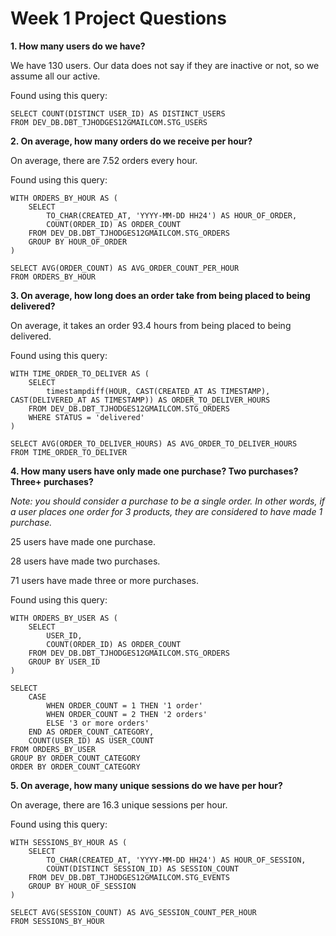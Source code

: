 ##
# Week 1 Project Questions

**1. How many users do we have?**

We have 130 users. Our data does not say if they are inactive or not, so we assume all our active.

Found using this query:
```
SELECT COUNT(DISTINCT USER_ID) AS DISTINCT_USERS
FROM DEV_DB.DBT_TJHODGES12GMAILCOM.STG_USERS
```

**2. On average, how many orders do we receive per hour?**

On average, there are 7.52 orders every hour.

Found using this query:
```
WITH ORDERS_BY_HOUR AS (
    SELECT
        TO_CHAR(CREATED_AT, 'YYYY-MM-DD HH24') AS HOUR_OF_ORDER,
        COUNT(ORDER_ID) AS ORDER_COUNT
    FROM DEV_DB.DBT_TJHODGES12GMAILCOM.STG_ORDERS
    GROUP BY HOUR_OF_ORDER
)

SELECT AVG(ORDER_COUNT) AS AVG_ORDER_COUNT_PER_HOUR
FROM ORDERS_BY_HOUR
```

**3. On average, how long does an order take from being placed to being delivered?**

On average, it takes an order 93.4 hours from being placed to being delivered.

Found using this query:
```
WITH TIME_ORDER_TO_DELIVER AS (
    SELECT
        timestampdiff(HOUR, CAST(CREATED_AT AS TIMESTAMP), CAST(DELIVERED_AT AS TIMESTAMP)) AS ORDER_TO_DELIVER_HOURS
    FROM DEV_DB.DBT_TJHODGES12GMAILCOM.STG_ORDERS
    WHERE STATUS = 'delivered'
)

SELECT AVG(ORDER_TO_DELIVER_HOURS) AS AVG_ORDER_TO_DELIVER_HOURS
FROM TIME_ORDER_TO_DELIVER
```

**4. How many users have only made one purchase? Two purchases? Three+ purchases?**

*Note: you should consider a purchase to be a single order. In other words, if a user places one order for 3 products, they are considered to have made 1 purchase.*

25 users have made one purchase.

28 users have made two purchases.

71 users have made three or more purchases.

Found using this query:
```
WITH ORDERS_BY_USER AS (
    SELECT
        USER_ID,
        COUNT(ORDER_ID) AS ORDER_COUNT
    FROM DEV_DB.DBT_TJHODGES12GMAILCOM.STG_ORDERS
    GROUP BY USER_ID
)

SELECT 
    CASE
        WHEN ORDER_COUNT = 1 THEN '1 order'
        WHEN ORDER_COUNT = 2 THEN '2 orders'
        ELSE '3 or more orders'
    END AS ORDER_COUNT_CATEGORY,
    COUNT(USER_ID) AS USER_COUNT
FROM ORDERS_BY_USER
GROUP BY ORDER_COUNT_CATEGORY
ORDER BY ORDER_COUNT_CATEGORY
```

**5. On average, how many unique sessions do we have per hour?**

On average, there are 16.3 unique sessions per hour.

Found using this query:
```
WITH SESSIONS_BY_HOUR AS (
    SELECT
        TO_CHAR(CREATED_AT, 'YYYY-MM-DD HH24') AS HOUR_OF_SESSION,
        COUNT(DISTINCT SESSION_ID) AS SESSION_COUNT
    FROM DEV_DB.DBT_TJHODGES12GMAILCOM.STG_EVENTS
    GROUP BY HOUR_OF_SESSION
)

SELECT AVG(SESSION_COUNT) AS AVG_SESSION_COUNT_PER_HOUR
FROM SESSIONS_BY_HOUR
```